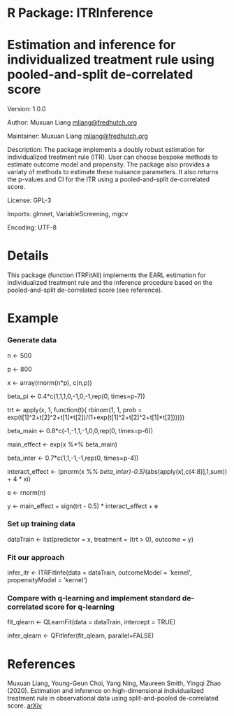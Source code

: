 # R Package: ITRInference
# Estimation and inference for individualized treatment rule using pooled-and-split de-correlated score

Version: 1.0.0

Author: Muxuan Liang <mliang@fredhutch.org>

Maintainer: Muxuan Liang <mliang@fredhutch.org>

Description: The package implements a doubly robust estimation for individualized treatment rule (ITR). User can choose bespoke methods to estimate outcome model and propensity. The package also provides a variaty of methods to estimate these nuisance parameters. It also returns the p-values and CI for the ITR using a pooled-and-split de-correlated score.

License: GPL-3

Imports: 
         glmnet,
         VariableScreening,
         mgcv

Encoding: UTF-8

# Details
This package (function ITRFitAll) implements the EARL estimation for individualized treatment rule and the inference procedure based on the pooled-and-split de-correlated score (see reference).

# Example

### Generate data

n <- 500

p <- 800

x <- array(rnorm(n*p), c(n,p))

beta_pi <- 0.4*c(1,1,1,0,-1,0,-1,rep(0, times=p-7))

trt <- apply(x, 1, function(t){ rbinom(1, 1, prob = exp(t[1]^2+t[2]^2+t[1]*t[2])/(1+exp(t[1]^2+t[2]^2+t[1]*t[2])))})

beta_main <- 0.8*c(-1,-1,1,-1,0,0,rep(0, times=p-6))

main_effect <- exp(x \%*\% beta_main)

beta_inter <- 0.7*c(1,1,-1,-1,rep(0, times=p-4))

interact_effect <- (pnorm(x \%*\% beta_inter)-0.5)*(abs(apply(x[,c(4:8)],1,sum)) + 4 * xi)

e <- rnorm(n)

y <- main_effect + sign(trt - 0.5) * interact_effect + e

### Set up training data

dataTrain <- list(predictor = x, treatment = (trt > 0), outcome = y)

### Fit our approach

infer_itr <- ITRFitInfe(data = dataTrain, outcomeModel = 'kernel', propensityModel = 'kernel')

### Compare with q-learning and implement standard de-correlated score for q-learning

fit_qlearn <- QLearnFit(data = dataTrain, intercept = TRUE)

infer_qlearn <- QFitInfer(fit_qlearn, parallel=FALSE)

# References
Muxuan Liang, Young-Geun Choi, Yang Ning, Maureen Smith, Yingqi Zhao (2020). Estimation and inference on high-dimensional individualized treatment rule in observational data using split-and-pooled de-correlated score. [arXiv](https://arxiv.org/abs/2007.04445)
